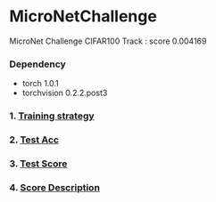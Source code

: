 # MicroNetChallenge

MicroNet Challenge CIFAR100 Track : score 0.004169

### Dependency
* torch 1.0.1
* torchvision 0.2.2.post3

### 1. [Training strategy](./Train.md)
### 2. [Test Acc](./Test.md)
### 3. [Test Score](./Score.md)
### 4. [Score Description](./Description.md)
